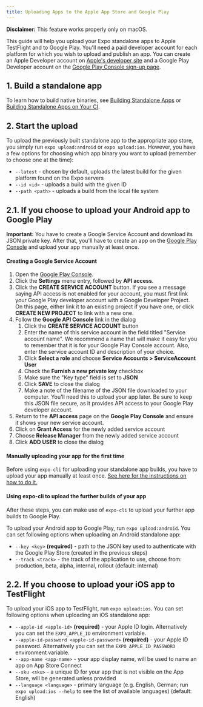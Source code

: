 ```yaml
---
title: Uploading Apps to the Apple App Store and Google Play
---
```


**Disclaimer:** This feature works properly only on macOS.

This guide will help you upload your Expo standalone apps to Apple TestFlight and to Google Play.
You'll need a paid developer account for each platform for which you wish to upload and publish an app. You can create an Apple Developer account on [Apple's developer site](https://developer.apple.com/account/) and a Google Play Developer account on the [Google Play Console sign-up page](https://play.google.com/apps/publish/signup/).

## 1. Build a standalone app

To learn how to build native binaries, see [Building Standalone Apps](./building-standalone-apps.html) or [Building Standalone Apps on Your CI](./turtle-cli).

## 2. Start the upload

To upload the previously built standalone app to the appropriate app store, you simply run `expo upload:android` or `expo upload:ios`. However, you have a few options for choosing which app binary you want to upload (remember to choose one at the time):
- `--latest` - chosen by default, uploads the latest build for the given platform found on the Expo servers
- `--id <id>` - uploads a build with the given ID
- `--path <path>` - uploads a build from the local file system

## 2.1. If you choose to upload your Android app to Google Play

**Important:** You have to create a Google Service Account and download its JSON private key. After that, you'll have to create an app on the [Google Play Console](https://play.google.com/apps/publish/) and upload your app manually at least once.

#### Creating a Google Service Account

1. Open the [Google Play Console](https://play.google.com/apps/publish/).
2. Click the **Settings** menu entry, followed by **API access**.
3. Click the **CREATE SERVICE ACCOUNT** button. If you see a message saying API access is not enabled for your account, you must first link your Google Play developer account with a Google Developer Project. On this page, either link it to an existing project if you have one, or click **CREATE NEW PROJECT** to link with a new one.
4. Follow the **Google API Console** link in the dialog
    1. Click the **CREATE SERVICE ACCOUNT** button
    2. Enter the name of this service account in the field titled "Service account name". We recommend a name that will make it easy for you to remember that it is for your Google Play Console account. Also, enter the service account ID and description of your choice.
    3. Click **Select a role** and choose **Service Accounts > ServiceAccount User**
    4. Check the **Furnish a new private key** checkbox
    5. Make sure the "Key type" field is set to **JSON**
    6. Click **SAVE** to close the dialog
    7. Make a note of the filename of the JSON file downloaded to your computer. You'll need this to upload your app later. Be sure to keep this JSON file secure, as it provides API access to your Google Play developer account.
5. Return to the **API access** page on the **Google Play Console** and ensure it shows your new service account.
6. Click on **Grant Access** for the newly added service account
7. Choose **Release Manager** from the newly added service account
8. Click **ADD USER** to close the dialog

#### Manually uploading your app for the first time

Before using `expo-cli` for uploading your standalone app builds, you have to upload your app manually at least once. [See here for the instructions on how to do it.](https://support.google.com/googleplay/android-developer/answer/113469)

#### Using expo-cli to upload the further builds of your app

After these steps, you can make use of `expo-cli` to upload your further app builds to Google Play.

To upload your Android app to Google Play, run `expo upload:android`. You can set following options when uploading an Android standalone app:
- `--key <key>` **(required)** - path to the JSON key used to authenticate with the Google Play Store (created in the previous steps)
- `--track <track>` - the track of the application to use, choose from: production, beta, alpha, internal, rollout (default: internal)

## 2.2. If you choose to upload your iOS app to TestFlight

To upload your iOS app to TestFlight, run `expo upload:ios`. You can set following options when uploading an iOS standalone app:
- `--apple-id <apple-id>` **(required)** - your Apple ID login. Alternatively you can set the `EXPO_APPLE_ID` environment variable.
- `--apple-id-password <apple-id-password>` **(required)** - your Apple ID password. Alternatively you can set the `EXPO_APPLE_ID_PASSWORD` environment variable.
- `--app-name <app-name>` - your app display name, will be used to name an app on App Store Connect
- `--sku <sku>` - a unique ID for your app that is not visible on the App Store, will be generated unless provided
- `--language <language>` - primary language (e.g. English, German; run `expo upload:ios --help` to see the list of available languages) (default: English)
